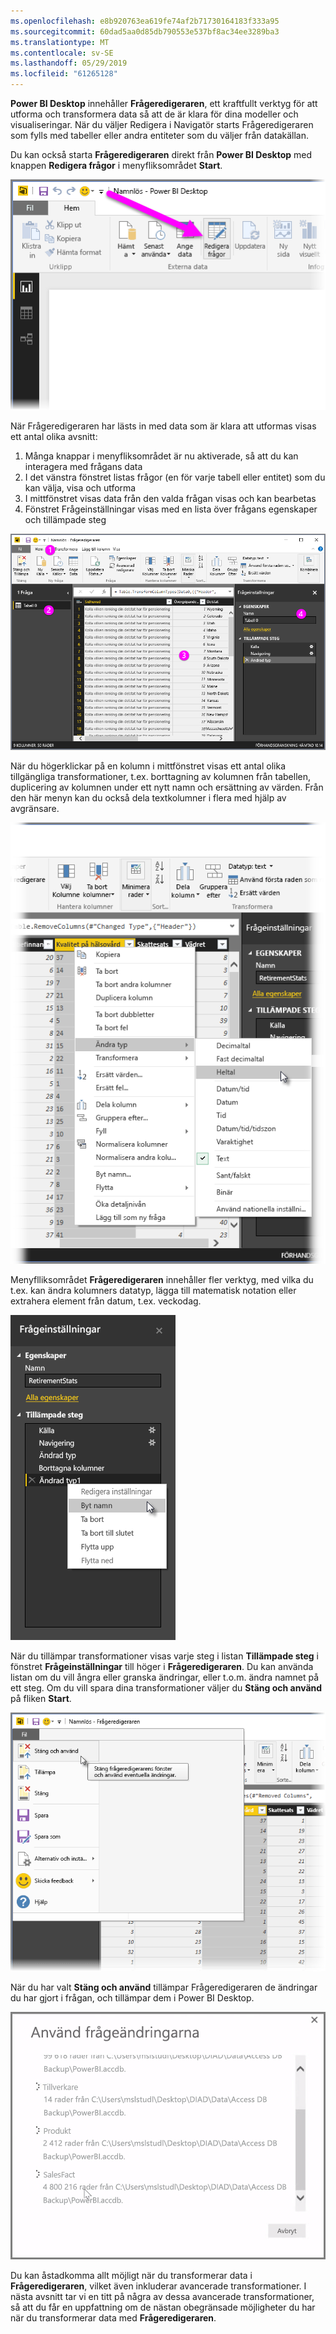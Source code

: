 ```yaml
---
ms.openlocfilehash: e8b920763ea619fe74af2b71730164183f333a95
ms.sourcegitcommit: 60dad5aa0d85db790553e537bf8ac34ee3289ba3
ms.translationtype: MT
ms.contentlocale: sv-SE
ms.lasthandoff: 05/29/2019
ms.locfileid: "61265128"
---
```

**Power BI Desktop** innehåller **Frågeredigeraren**, ett kraftfullt verktyg för att utforma och transformera data så att de är klara för dina modeller och visualiseringar. När du väljer Redigera i Navigatör starts Frågeredigeraren som fylls med tabeller eller andra entiteter som du väljer från datakällan.

Du kan också starta **Frågeredigeraren** direkt från **Power BI Desktop** med knappen **Redigera frågor** i menyfliksområdet **Start**.

![](media/1-3-clean-and-transform-data-with-query-editor/1-3_1.png)

När Frågeredigeraren har lästs in med data som är klara att utformas visas ett antal olika avsnitt:

1. Många knappar i menyfliksområdet är nu aktiverade, så att du kan interagera med frågans data
2. I det vänstra fönstret listas frågor (en för varje tabell eller entitet) som du kan välja, visa och utforma
3. I mittfönstret visas data från den valda frågan visas och kan bearbetas
4. Fönstret Frågeinställningar visas med en lista över frågans egenskaper och tillämpade steg

![](media/1-3-clean-and-transform-data-with-query-editor/1-3_2.png)

När du högerklickar på en kolumn i mittfönstret visas ett antal olika tillgängliga transformationer, t.ex. borttagning av kolumnen från tabellen, duplicering av kolumnen under ett nytt namn och ersättning av värden. Från den här menyn kan du också dela textkolumner i flera med hjälp av avgränsare.

![](media/1-3-clean-and-transform-data-with-query-editor/1-3_3.png)

Menyflliksområdet **Frågeredigeraren** innehåller fler verktyg, med vilka du t.ex. kan ändra kolumners datatyp, lägga till matematisk notation eller extrahera element från datum, t.ex. veckodag.

![](media/1-3-clean-and-transform-data-with-query-editor/1-3_4.png)

När du tillämpar transformationer visas varje steg i listan **Tillämpade steg** i fönstret **Frågeinställningar** till höger i **Frågeredigeraren**. Du kan använda listan om du vill ångra eller granska ändringar, eller t.o.m. ändra namnet på ett steg. Om du vill spara dina transformationer väljer du **Stäng och använd** på fliken **Start**.

![](media/1-3-clean-and-transform-data-with-query-editor/1-3_5.png)

När du har valt **Stäng och använd** tillämpar Frågeredigeraren de ändringar du har gjort i frågan, och tillämpar dem i Power BI Desktop.

![](media/1-3-clean-and-transform-data-with-query-editor/1-3_6.png)

Du kan åstadkomma allt möjligt när du transformerar data i **Frågeredigeraren**, vilket även inkluderar avancerade transformationer. I nästa avsnitt tar vi en titt på några av dessa avancerade transformationer, så att du får en uppfattning om de nästan obegränsade möjligheter du har när du transformerar data med **Frågeredigeraren**.

